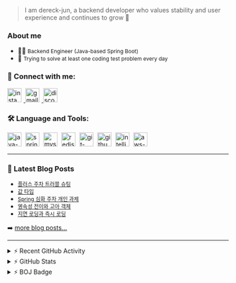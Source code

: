 > I am dereck-jun, a backend developer who values stability and user experience and continues to grow 🌱

### About me

<ul>
    <li>🧑‍💻 <span style="font-size: 12px;">Backend Engineer (Java-based Spring Boot)</span></li>
    <li>💪 <span style="font-size: 12px;">Trying to solve at least one coding test problem every day</span></li>
</ul>

### 🤝 Connect with me:

<a href="https://www.instagram.com/dereck_yjun/" target="_blank">
<img width="32" height="32" alt="instagram-icon" src="https://github.com/user-attachments/assets/2fc8adc5-b37f-4d4f-815f-97473f540526" style="margin-right:5px;"/>
</a>

<a href="mailto:dereckjun2173@gmail.com" target="_blank">
<img width="32" height="32" alt="gmail-icon" src="https://github.com/user-attachments/assets/b796ebc5-5ed8-423f-8dfe-d26a12ab0fa0" style="margin-right:5px;"/>
</a>

<a href="https://discord.com/users/dereck_2173" target="_blank">
<img width="32" height="32" alt="discord-icon" src="https://github.com/user-attachments/assets/005298ae-9c12-4e66-b69a-4d483e599708" style="margin-right:5px;"/>
</a>

<br/>

### 🛠️ Language and Tools:

<img width="32" height="32" alt="java-icon" src="https://github.com/user-attachments/assets/adb795f5-6a0f-47ac-8484-ac366742db75" style="margin-right:5px;"/>

<img width="32" height="32" alt="springBoot-icon" src="https://github.com/user-attachments/assets/e46d0be6-dbd3-4ce3-a49f-b991d506180a" style="margin-right:5px;"/>

<img width="32" height="32" alt="mysql-icon" src="https://github.com/user-attachments/assets/02f25096-2c5c-479c-90b3-d9e56bfbe6f3" style="margin-right:5px;"/>

<img width="32" height="32" alt="redis-icon" src="https://github.com/user-attachments/assets/54e7e6d3-1906-4faf-b3b0-da18cd9df9d0" style="margin-right:5px;"/>

<img width="32" height="32" alt="git-icon" src="https://github.com/user-attachments/assets/c4b51494-5a11-4e02-9fb6-c825ba9c79e0" style="margin-right:5px;"/>

<img width="32" height="32" alt="github-icon" src="https://github.com/user-attachments/assets/752a9f7b-457f-4224-bfc3-7cef82b0b9dc" style="margin-right:5px;"/>

<img width="32" height="32" alt="intelliJIdea-icon" src="https://github.com/user-attachments/assets/78e5175c-f9de-4da6-99bc-1ce0a7ae77e2" style="margin-right:5px;"/>

<img width="32" height="32" alt="aws-icon" src="https://github.com/user-attachments/assets/3b38108f-8f45-4e1e-9805-6bafa1819063" style="margin-right:5px;"/>

<hr />


### 📕 Latest Blog Posts

<ul>
    <!-- BLOG-POST-LIST:START -->
 <li><span style="font-size: 12px;"><a href="https://velog.io/@dereck-jun/%ED%94%8C%EB%9F%AC%EC%8A%A4-%EC%A3%BC%EC%B0%A8-%ED%8A%B8%EB%9F%AC%EB%B8%94-%EC%8A%88%ED%8C%85">플러스 주차 트러블 슈팅</a></span></li>
 <li><span style="font-size: 12px;"><a href="https://velog.io/@dereck-jun/%EA%B0%92-%ED%83%80%EC%9E%85">값 타입</a></span></li>
 <li><span style="font-size: 12px;"><a href="https://velog.io/@dereck-jun/Spring-%EC%8B%AC%ED%99%94-%EC%A3%BC%EC%B0%A8-%EA%B0%9C%EC%9D%B8-%EA%B3%BC%EC%A0%9C">Spring 심화 주차 개인 과제</a></span></li>
 <li><span style="font-size: 12px;"><a href="https://velog.io/@dereck-jun/%EC%98%81%EC%86%8D%EC%84%B1-%EC%A0%84%EC%9D%B4%EC%99%80-%EA%B3%A0%EC%95%84-%EA%B0%9D%EC%B2%B4">영속성 전이와 고아 객체</a></span></li>
 <li><span style="font-size: 12px;"><a href="https://velog.io/@dereck-jun/%EC%A7%80%EC%97%B0-%EB%A1%9C%EB%94%A9%EA%B3%BC-%EC%A6%89%EC%8B%9C-%EB%A1%9C%EB%94%A9">지연 로딩과 즉시 로딩</a></span></li><!-- BLOG-POST-LIST:END -->
</ul>

➡️ <a href="https://velog.io/@dereck-jun/posts">more blog posts...</a>

<hr />

<details> 
  <summary>⚡️ Recent GitHub Activity</summary>
  <!--START_SECTION:activity-->

  <!--END_SECTION:activity-->
</details>

<details> 
  <summary>⚡️ GitHub Stats</summary>
  <img alt="dereck-jun's GitHub stats" src="https://github-readme-stats.vercel.app/api?username=dereck-jun&hide=stars,issues&show=reviews&show_icons=true&theme=ambient_gradient"/>
</details>

<details> 
  <summary>⚡️ BOJ Badge</summary>
  <img alt="dereckjun2173-boj-badge" src="http://mazassumnida.wtf/api/v2/generate_badge?boj=dereck2173" />
</details>






